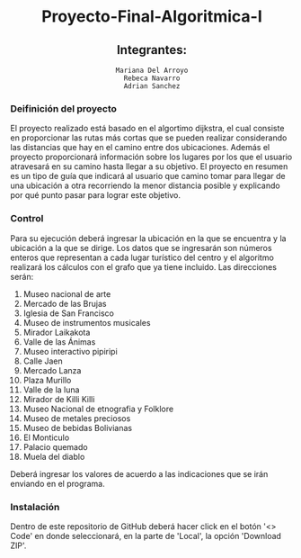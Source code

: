 <div align= "center">

# Proyecto-Final-Algoritmica-I
## Integrantes: 
    Mariana Del Arroyo
    Rebeca Navarro
    Adrian Sanchez
    
</div>

### Deifinición del proyecto
El proyecto realizado está basado en el algortimo dijkstra, el cual consiste en proporcionar las rutas más cortas que se pueden realizar considerando las distancias que hay en el camino entre dos ubicaciones. Además el proyecto proporcionará información sobre los lugares por los que el usuario atravesará en su camino hasta llegar a su objetivo. 
El proyecto en resumen es un tipo de guía que indicará al usuario que camino tomar para llegar de una ubicación a otra recorriendo la menor distancia posible y explicando por qué punto pasar para lograr este objetivo. <br/>

### Control
Para su ejecución deberá ingresar la ubicación en la que se encuentra y la ubicación a la que se dirige. Los datos que se ingresarán son números enteros que representan a cada lugar turístico del centro y el algoritmo realizará los cálculos con el grafo que ya tiene incluido. 
Las direcciones serán: <br/>
<ol>
  
  <li> Museo nacional de arte </li>
  <li> Mercado de las Brujas </li>
  <li> Iglesia de San Francisco </li>
  <li> Museo de instrumentos musicales </li>
  <li> Mirador Laikakota </li>
  <li> Valle de las Ánimas </li>
  <li> Museo interactivo pipiripi </li>
  <li> Calle Jaen </li>
  <li> Mercado Lanza </li>
  <li> Plaza Murillo </li>
  <li> Valle de la luna </li>
  <li> Mirador de Killi Killi </li>
  <li> Museo Nacional de etnografia y Folklore </li>
  <li> Museo de metales preciosos </li>
  <li> Museo de bebidas Bolivianas </li>
  <li> El Monticulo </li>
  <li> Palacio quemado </li>
  <li> Muela del diablo </li>
      
</ol>          
    
Deberá ingresar los valores de acuerdo a las indicaciones que se irán enviando en el programa.<br/>
    
</div>
    
### Instalación
Dentro de este repositorio de GitHub deberá hacer click en el botón '<> Code' en donde seleccionará, en la parte de 'Local', la opción 'Download ZIP'.<br/> 

     
    
